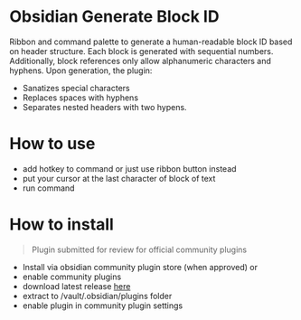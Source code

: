 # Obsidian Generate Block ID
Ribbon and command palette to generate a human-readable block ID based on header structure. Each block is generated with sequential numbers. Additionally, block references only allow alphanumeric characters and hyphens. Upon generation, the plugin:
 - Sanatizes special characters
 - Replaces spaces with hyphens
 - Separates nested headers with two hypens.

# How to use
- add hotkey to command or just use ribbon button instead
- put your cursor at the last character of block of text
- run command

# How to install
> Plugin submitted for review for official community plugins
- Install via obsidian community plugin store (when approved)
or
- enable community plugins
- download latest release [here](https://github.com/SH3LLco/obsidian-generate-block-id/releases/latest)
- extract to /vault/.obsidian/plugins folder
- enable plugin in community plugin settings
